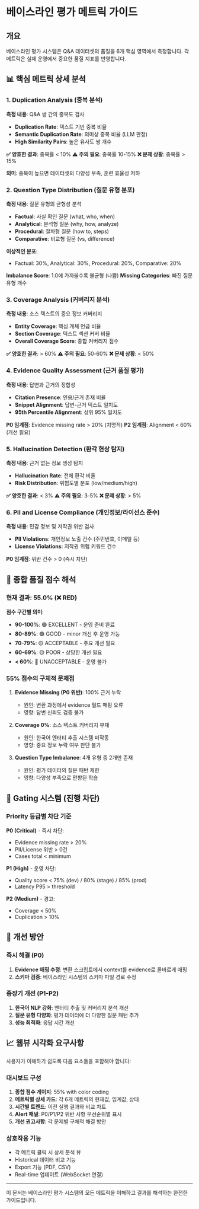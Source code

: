 # 베이스라인 평가 메트릭 가이드

## 개요

베이스라인 평가 시스템은 Q&A 데이터셋의 품질을 6개 핵심 영역에서 측정합니다. 각 메트릭은 실제 운영에서 중요한 품질 지표를 반영합니다.

## 📊 핵심 메트릭 상세 분석

### 1. Duplication Analysis (중복 분석)

**측정 내용**: Q&A 쌍 간의 중복도 검사

- **Duplication Rate**: 텍스트 기반 중복 비율
- **Semantic Duplication Rate**: 의미상 중복 비율 (LLM 판정)
- **High Similarity Pairs**: 높은 유사도 쌍 개수

**✅ 양호한 결과**: 중복률 < 10%
**⚠️ 주의 필요**: 중복률 10-15%
**❌ 문제 상황**: 중복률 > 15%

**의미**: 중복이 높으면 데이터셋의 다양성 부족, 훈련 효율성 저하

### 2. Question Type Distribution (질문 유형 분포)

**측정 내용**: 질문 유형의 균형성 분석

- **Factual**: 사실 확인 질문 (what, who, when)
- **Analytical**: 분석형 질문 (why, how, analyze)
- **Procedural**: 절차형 질문 (how to, steps)
- **Comparative**: 비교형 질문 (vs, difference)

**이상적인 분포**:

- Factual: 30%, Analytical: 30%, Procedural: 20%, Comparative: 20%

**Imbalance Score**: 1.0에 가까울수록 불균형 (나쁨)
**Missing Categories**: 빠진 질문 유형 개수

### 3. Coverage Analysis (커버리지 분석)

**측정 내용**: 소스 텍스트의 중요 정보 커버리지

- **Entity Coverage**: 핵심 개체 언급 비율
- **Section Coverage**: 텍스트 섹션 커버 비율
- **Overall Coverage Score**: 종합 커버리지 점수

**✅ 양호한 결과**: > 60%
**⚠️ 주의 필요**: 50-60%
**❌ 문제 상황**: < 50%

### 4. Evidence Quality Assessment (근거 품질 평가)

**측정 내용**: 답변과 근거의 정합성

- **Citation Presence**: 인용/근거 존재 비율
- **Snippet Alignment**: 답변-근거 텍스트 일치도
- **95th Percentile Alignment**: 상위 95% 일치도

**P0 임계점**: Evidence missing rate > 20% (치명적)
**P2 임계점**: Alignment < 60% (개선 필요)

### 5. Hallucination Detection (환각 현상 탐지)

**측정 내용**: 근거 없는 정보 생성 탐지

- **Hallucination Rate**: 전체 환각 비율
- **Risk Distribution**: 위험도별 분포 (low/medium/high)

**✅ 양호한 결과**: < 3%
**⚠️ 주의 필요**: 3-5%
**❌ 문제 상황**: > 5%

### 6. PII and License Compliance (개인정보/라이선스 준수)

**측정 내용**: 민감 정보 및 저작권 위반 검사

- **PII Violations**: 개인정보 노출 건수 (주민번호, 이메일 등)
- **License Violations**: 저작권 위험 키워드 건수

**P0 임계점**: 위반 건수 > 0 (즉시 차단)

## 🎯 종합 품질 점수 해석

### 현재 결과: 55.0% (❌ RED)

**점수 구간별 의미**:

- **90-100%**: 🟢 EXCELLENT - 운영 준비 완료
- **80-89%**: 🟢 GOOD - minor 개선 후 운영 가능
- **70-79%**: 🟡 ACCEPTABLE - 주요 개선 필요
- **60-69%**: 🟡 POOR - 상당한 개선 필요
- **< 60%**: 🔴 UNACCEPTABLE - 운영 불가

### 55% 점수의 구체적 문제점

1. **Evidence Missing (P0 위반)**: 100% 근거 누락
   - 원인: 변환 과정에서 evidence 필드 매핑 오류
   - 영향: 답변 신뢰도 검증 불가

2. **Coverage 0%**: 소스 텍스트 커버리지 부재
   - 원인: 한국어 엔터티 추출 시스템 미작동
   - 영향: 중요 정보 누락 여부 판단 불가

3. **Question Type Imbalance**: 4개 유형 중 2개만 존재
   - 원인: 평가 데이터의 질문 패턴 제한
   - 영향: 다양성 부족으로 편향된 학습

## 🚦 Gating 시스템 (진행 차단)

### Priority 등급별 차단 기준

**P0 (Critical)** - 즉시 차단:

- Evidence missing rate > 20%
- PII/License 위반 > 0건
- Cases total < minimum

**P1 (High)** - 운영 차단:

- Quality score < 75% (dev) / 80% (stage) / 85% (prod)
- Latency P95 > threshold

**P2 (Medium)** - 경고:

- Coverage < 50%
- Duplication > 10%

## 🔧 개선 방안

### 즉시 해결 (P0)

1. **Evidence 매핑 수정**: 변환 스크립트에서 context를 evidence로 올바르게 매핑
2. **스키마 검증**: 베이스라인 시스템의 스키마 파일 경로 수정

### 중장기 개선 (P1-P2)

1. **한국어 NLP 강화**: 엔터티 추출 및 커버리지 분석 개선
2. **질문 유형 다양화**: 평가 데이터에 더 다양한 질문 패턴 추가
3. **성능 최적화**: 응답 시간 개선

## 📈 웹뷰 시각화 요구사항

사용자가 이해하기 쉽도록 다음 요소들을 포함해야 합니다:

### 대시보드 구성

1. **종합 점수 게이지**: 55% with color coding
2. **메트릭별 상세 카드**: 각 6개 메트릭의 현재값, 임계값, 상태
3. **시간별 트렌드**: 이전 실행 결과와 비교 차트
4. **Alert 패널**: P0/P1/P2 위반 사항 우선순위별 표시
5. **개선 권고사항**: 각 문제별 구체적 해결 방안

### 상호작용 기능

- 각 메트릭 클릭 시 상세 분석 뷰
- Historical 데이터 비교 기능
- Export 기능 (PDF, CSV)
- Real-time 업데이트 (WebSocket 연결)

---

이 문서는 베이스라인 평가 시스템의 모든 메트릭을 이해하고 결과를 해석하는 완전한 가이드입니다.
